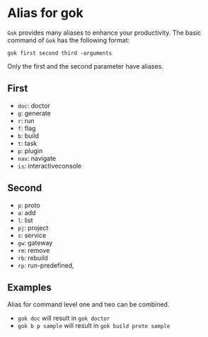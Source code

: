 # Alias for gok

`Gok` provides many aliases to enhance your productivity.
The basic command of `Gok` has the following format:

```shell
gok first second third -arguments
```

Only the first and the second parameter have aliases.

## First

- `doc`: doctor
- `g`: generate
- `r`: run
- `f`: flag
- `b`: build
- `t`: task
- `p`: plugin
- `nav`: navigate
- `is`: interactiveconsole

## Second

- `p`: proto
- `a`: add
- `l`: list
- `pj`: project
- `s`: service
- `gw`: gateway
- `rm`: remove
- `rb`: rebuild
- `rp`: run-predefined,


## Examples

Alias for command level one and two can be combined.

- `gok doc` will result in `gok doctor`
- `gok b p sample` will result in `gok build proto sample`
